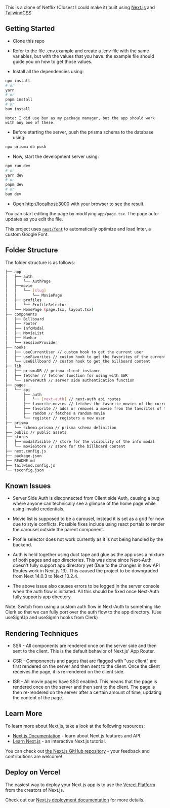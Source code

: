 This is a clone of Netflix (Closest I could make it) built using [Next.js](https://nextjs.org/) and [TailwindCSS](https://tailwindcss.com/)

## Getting Started

- Clone this repo

- Refer to the file .env.example and create a .env file with the same variables, but with the values that you have. the example file should guide you on how to get those values.

- Install all the dependencies using:

```bash
npm install
# or
yarn
# or
pnpm install
# or
bun install
```

`Note: I did use bun as my package manager, but the app should work with any one of these.`

- Before starting the server, push the prisma schema to the database using:

```bash
npx prisma db push
```

- Now, start the development server using:

```bash
npm run dev
# or
yarn dev
# or
pnpm dev
# or
bun dev
```

- Open [http://localhost:3000](http://localhost:3000) with your browser to see the result.

You can start editing the page by modifying `app/page.tsx`. The page auto-updates as you edit the file.

This project uses [`next/font`](https://nextjs.org/docs/basic-features/font-optimization) to automatically optimize and load Inter, a custom Google Font.

## Folder Structure

The folder structure is as follows:

```bash
├── app
│   ├── auth
│   │   └── AuthPage
│   ├──movie
│   │   └── [slug]
│   │       └── MoviePage 
│   ├── profiles
│   │   └── ProfileSelector
│   └── HomePage (page.tsx, layout.tsx)
├── components
│   ├── Billboard
│   ├── Footer
│   ├── InfoModal
│   ├── MovieList
│   ├── Navbar
│   └── SessionProvider
├── hooks
│   ├── useCurrentUser // custom hook to get the current user
│   ├── useFavorites // custom hook to get the favorites of the current user
│   └── useBillboard // custom hook to get the billboard content
├── lib
│   ├── prismaDB // prisma client instance
│   ├── fetcher // fetcher function for using with SWR
│   └── serverAuth // server side authentication function
├── pages
│   └── api
│       ├── auth
│       │   └── [next-auth] // next-auth api routes
│       ├── favorite-movies // fetches the favorite movies of the current user
│       ├── favorite // adds or removes a movie from the favorites of the current user
│       ├── random // fetches a random movie
│       └── register // registers a new user
├── prisma
│   └── schema.prisma // prisma schema definition
├── public // public assets
├── stores
│   ├── modalVisible // store for the visibility of the info modal
│   └── movieStore // store for the billboard content
├── next.config.js
├── package.json
├── README.md 
├── tailwind.config.js
└── tsconfig.json
```

## Known Issues

- Server Side Auth is disconnected from Client side Auth, causing a bug where anyone can technically see a glimpse of the home page while using invalid credentials.

- Movie list is supposed to be a carousel, instead it is set as a grid for now due to style conflicts. Possible fixes include using react portals to render the carousel outside the parent component.

- Profile selector does not work currently as it is not being handled by the backend.

- Auth is held together using duct tape and glue as the app uses a mixture of both pages and app directories. This was done since Next-Auth doesn't fully support app directory yet (Due to the changes in how API Routes work in Next.js 13). This caused the project to be downgraded from Next 14.0.3 to Next 13.2.4.

- The above issue also causes errors to be logged in the server console when the auth flow is initiated. All this should be fixed once Next-Auth fully supports app directory.

Note: Switch from using a custom auth flow in Next-Auth to something like Clerk so that we can fully port over the auth flow to the app directory. (Use useSignUp and useSignIn hooks from Clerk)

## Rendering Techniques

- SSR - All components are rendered once on the server side and then sent to the client. This is the default behavior of Next.js’ App Router.

- CSR - Componenets and pages that are flagged with "use client" are first rendered on the server and then sent to the client. Once the client receives the page, it is re-rendered on the client side.

- ISR - All movie pages have SSG enabled. This means that the page is rendered once on the server and then sent to the client. The page is then re-rendered on the server after a certain amount of time, updating the content of the page.

## Learn More

To learn more about Next.js, take a look at the following resources:

- [Next.js Documentation](https://nextjs.org/docs) - learn about Next.js features and API.
- [Learn Next.js](https://nextjs.org/learn) - an interactive Next.js tutorial.

You can check out [the Next.js GitHub repository](https://github.com/vercel/next.js/) - your feedback and contributions are welcome!

## Deploy on Vercel

The easiest way to deploy your Next.js app is to use the [Vercel Platform](https://vercel.com/new?utm_medium=default-template&filter=next.js&utm_source=create-next-app&utm_campaign=create-next-app-readme) from the creators of Next.js.

Check out our [Next.js deployment documentation](https://nextjs.org/docs/deployment) for more details.
